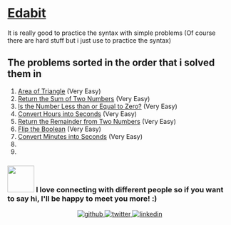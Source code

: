 # [Edabit](https://edabit.com/challenges)

It is really good to practice the syntax with simple problems (Of course there are hard stuff but i just use to practice the syntax)

## The problems sorted in the order that i solved them in
1. [Area of Triangle](https://github.com/creeper-exe/ProblemSolving/tree/main/Edabit/Area%20of%20a%20Triangle) (Very Easy)
2. [Return the Sum of Two Numbers](https://github.com/creeper-exe/ProblemSolving/tree/main/Edabit/Return%20the%20Sum%20of%20Two%20Numbers) (Very Easy)
3. [Is the Number Less than or Equal to Zero?](https://github.com/creeper-exe/ProblemSolving/tree/main/Edabit/Is%20the%20Number%20Less%20than%20or%20Equal%20to%20Zero%3F) (Very Easy)
4. [Convert Hours into Seconds](https://github.com/creeper-exe/ProblemSolving/tree/main/Edabit/Convert%20Hours%20into%20Seconds) (Very Easy)
5. [Return the Remainder from Two Numbers](https://github.com/creeper-exe/ProblemSolving/tree/main/Edabit/Return%20the%20Remainder%20from%20Two%20Numbers) (Very Easy)
6. [Flip the Boolean](https://github.com/creeper-exe/ProblemSolving/tree/main/Edabit/Flip%20the%20Boolean) (Very Easy)
7. [Convert Minutes into Seconds](https://github.com/creeper-exe/ProblemSolving/tree/main/Edabit/Convert%20Minutes%20into%20Seconds) (Very Easy)
8. []()
9. []()


### <img src="https://media.giphy.com/media/LnQjpWaON8nhr21vNW/giphy.gif" width="60"> <b>I love connecting with different people</b> so if you want to say <b>hi, I'll be happy to meet you more!</b> :)

<div align="center">
<a href="https://github.com/creeper-exe" target="_blank">
<img src=https://img.shields.io/badge/github-%2324292e.svg?&style=for-the-badge&logo=github&logoColor=white alt=github style="margin-bottom: 5px;" />
</a>
<a href="https://twitter.com/Nouureldin_Ehab" target="_blank">
<img src=https://img.shields.io/badge/twitter-%2300acee.svg?&style=for-the-badge&logo=twitter&logoColor=white alt=twitter style="margin-bottom: 5px;" />
</a>
<a href="https://linkedin.com/in/noureldin-ehab-a57940190" target="_blank">
<img src=https://img.shields.io/badge/linkedin-%231E77B5.svg?&style=for-the-badge&logo=linkedin&logoColor=white alt=linkedin style="margin-bottom: 5px;" />
</a>  
</div>  
  


